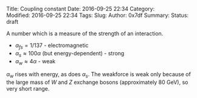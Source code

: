 Title: Coupling constant
Date: 2016-09-25 22:34
Category:  
Modified: 2016-09-25 22:34
Tags: 
Slug: 
Author: 0x7df
Summary: 
Status: draft

A number which is a measure of the strength of an interaction.

- $\alpha_{fs} = 1/137$ - electromagnetic
- $\alpha_s \approx 100\alpha$ (but energy-dependent) - strong
- $\alpha_w \approx 4\alpha$ - weak

$\alpha_w$ rises with energy, as does $\alpha_s$. The weakforce is weak only
because of the large mass of $W$ and $Z$ exchange bosons (approximately 80
GeV), so very short range.
